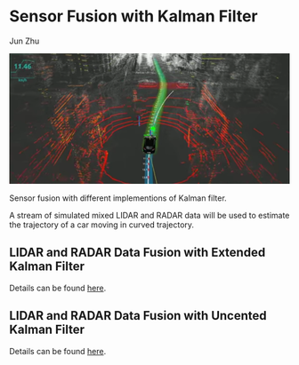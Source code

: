# Sensor Fusion with Kalman Filter
Jun Zhu

![alt text](theme.png)

Sensor fusion with different implementions of Kalman filter.

A stream of simulated mixed LIDAR and RADAR data will be used to estimate the trajectory of a car moving in curved trajectory.

## LIDAR and RADAR Data Fusion with Extended Kalman Filter

Details can be found [here](./EKF).

## LIDAR and RADAR Data Fusion with Uncented Kalman Filter

Details can be found [here](./UKF).